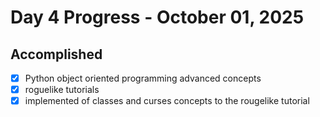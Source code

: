 # Day 4 Progress - October 01, 2025

## Accomplished
- [x] Python object oriented programming advanced concepts
- [x] roguelike tutorials
- [x] implemented of classes and curses concepts to the rougelike tutorial 